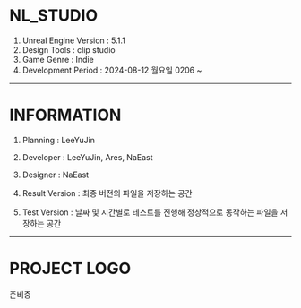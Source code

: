 # NL_STUDIO
1. Unreal Engine Version : 5.1.1
2. Design Tools : clip studio
3. Game Genre : Indie
4. Development Period : 2024-08-12 월요일 0206 ~ 

---

# INFORMATION
1. Planning : LeeYuJin
2. Developer : LeeYuJin, Ares, NaEast
3. Designer : NaEast
   
1. Result Version : 최종 버전의 파일을 저장하는 공간
2. Test Version : 날짜 및 시간별로 테스트를 진행해 정상적으로 동작하는 파일을 저장하는 공간
   
---

# PROJECT LOGO
준비중
